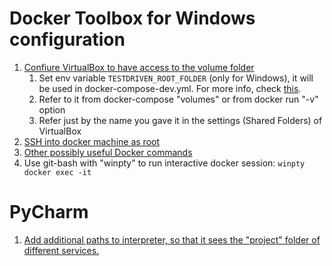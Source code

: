 

# Docker Toolbox for Windows configuration
1. [Confiure VirtualBox to have access to the volume folder](https://medium.com/@Charles_Stover/fixing-volumes-in-docker-toolbox-4ad5ace0e572)
    1. Set env variable `TESTDRIVEN_ROOT_FOLDER` (only for Windows), it will be used in docker-compose-dev.yml.
    For more info, check [this](https://docs.docker.com/compose/compose-file/#variable-substitution).
    2. Refer to it from docker-compose "volumes" or from docker run "-v" option
    3. Refer just by the name you gave it in the settings (Shared Folders) of VirtualBox
2. [SSH into docker machine as root](https://stackoverflow.com/questions/32646952/docker-machine-boot2docker-root-password)
3. [Other possibly useful Docker commands](https://github.com/thinkingserious/flask-microservices-users)
4. Use git-bash with "winpty" to run interactive docker session: `winpty docker exec -it`

# PyCharm
1. [Add additional paths to interpreter, so that it sees the "project" folder of
different services.](https://stackoverflow.com/questions/17198319/how-to-configure-custom-pythonpath-with-vm-and-pycharm)
